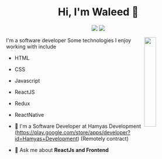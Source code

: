 
<h1 align="center">Hi, I'm Waleed 👋</h1>
<p align="center">
    <a href="https://twitter.com/waledk3mal"><img src="https://img.shields.io/badge/twitter-%231FA1F1?style=flat&logo=twitter&logoColor=white"/></a>
    <a href="https://www.linkedin.com/in/waledkamal"><img src="https://img.shields.io/badge/linkedin-%230177B5?style=flat&logo=linkedin&logoColor=white"/></a>
  </p>
  
  <img src="https://avatars.githubusercontent.com/u/55249888?v=4" align="right" width="25%"/>

I'm a software developer  Some technologies I enjoy working with include 

- HTML
- CSS
- Javascript
- ReactJS 
- Redux
- ReactNative

- 🔭 I'm a Software Developer at Hamyas Development (https://play.google.com/store/apps/developer?id=Hamyas+Development) (Remotely contract)
- 💬 Ask me about **ReactJs and Frontend**
